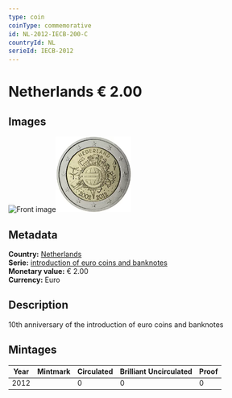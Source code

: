 ```yaml
---
type: coin
coinType: commemorative
id: NL-2012-IECB-200-C
countryId: NL
serieId: IECB-2012
---
```


# Netherlands € 2.00

## Images

<img src="../../Images/common-2007-200.png" height="150" alt="Front image"><img src="Images/NL-2012-200.webp" height="150" alt="Back image">

## Metadata

**Country:** [Netherlands](../../Countries/Netherlands/index.md)\
**Serie:** [introduction of euro coins and banknotes](index.md)\
**Monetary value:** € 2.00\
**Currency:** Euro

## Description

10th anniversary of the introduction of euro coins and banknotes

## Mintages

| Year | Mintmark | Circulated | Brilliant Uncirculated | Proof |
| ---- | -------- | ---------- | ---------------------- | ----- |
| 2012 |  | 0| 0 | 0 |
